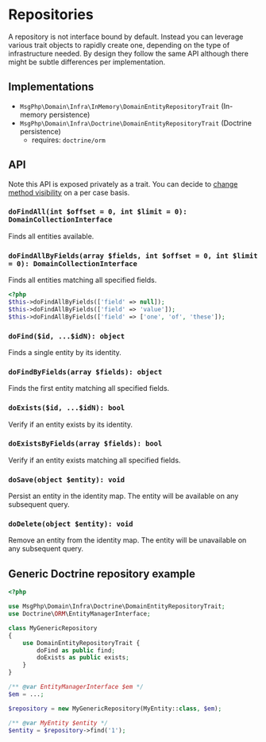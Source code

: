 # Repositories

A repository is not interface bound by default. Instead you can leverage various trait objects to rapidly create one, 
depending on the type of infrastructure needed. By design they follow the same API although there might be subtle
differences per implementation.

## Implementations

- `MsgPhp\Domain\Infra\InMemory\DomainEntityRepositoryTrait` (In-memory persistence)
- `MsgPhp\Domain\Infra\Doctrine\DomainEntityRepositoryTrait` (Doctrine persistence)
    - requires: `doctrine/orm`

## API

Note this API is exposed privately as a trait. You can decide to [change method visibility](https://secure.php.net/manual/en/language.oop5.traits.php#language.oop5.traits.visibility)
on a per case basis.

### `doFindAll(int $offset = 0, int $limit = 0): DomainCollectionInterface`

Finds all entities available.

### `doFindAllByFields(array $fields, int $offset = 0, int $limit = 0): DomainCollectionInterface`

Finds all entities matching all specified fields.

```php
<?php
$this->doFindAllByFields(['field' => null]);
$this->doFindAllByFields(['field' => 'value']);
$this->doFindAllByFields(['field' => ['one', 'of', 'these']);
```

### `doFind($id, ...$idN): object`

Finds a single entity by its identity.

### `doFindByFields(array $fields): object`

Finds the first entity matching all specified fields.

### `doExists($id, ...$idN): bool`

Verify if an entity exists by its identity.

### `doExistsByFields(array $fields): bool`

Verify if an entity exists matching all specified fields.

### `doSave(object $entity): void`

Persist an entity in the identity map. The entity will be available on any subsequent query.

### `doDelete(object $entity): void`

Remove an entity from the identity map. The entity will be unavailable on any subsequent query.

## Generic Doctrine repository example

```php
<?php

use MsgPhp\Domain\Infra\Doctrine\DomainEntityRepositoryTrait;
use Doctrine\ORM\EntityManagerInterface;

class MyGenericRepository
{
    use DomainEntityRepositoryTrait {
        doFind as public find;
        doExists as public exists;
    }
}

/** @var EntityManagerInterface $em */
$em = ...;

$repository = new MyGenericRepository(MyEntity::class, $em); 

/** @var MyEntity $entity */
$entity = $repository->find('1');
```
